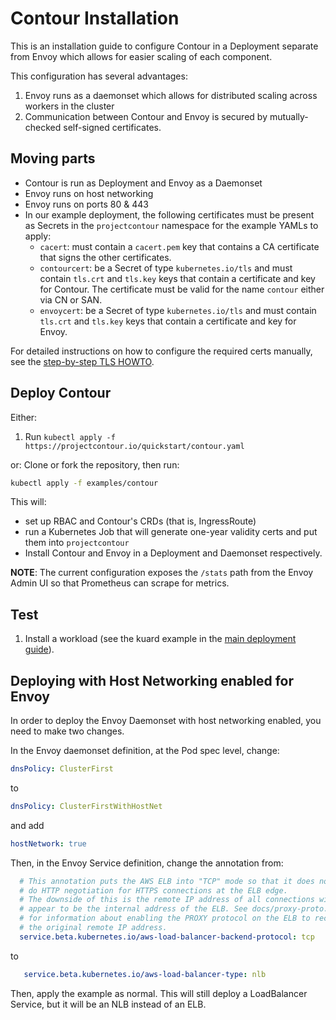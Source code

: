 # Contour Installation

This is an installation guide to configure Contour in a Deployment separate from Envoy which allows for easier scaling of each component.

This configuration has several advantages:

1. Envoy runs as a daemonset which allows for distributed scaling across workers in the cluster
2. Communication between Contour and Envoy is secured by mutually-checked self-signed certificates.

## Moving parts

- Contour is run as Deployment and Envoy as a Daemonset
- Envoy runs on host networking
- Envoy runs on ports 80 & 443
- In our example deployment, the following certificates must be present as Secrets in the `projectcontour` namespace for the example YAMLs to apply:
  - `cacert`: must contain a `cacert.pem` key that contains a CA certificate that signs the other certificates.
  - `contourcert`: be a Secret of type `kubernetes.io/tls` and must contain `tls.crt` and `tls.key` keys that contain a certificate and key for Contour. The certificate must be valid for the name `contour` either via CN or SAN.
  - `envoycert`: be a Secret of type `kubernetes.io/tls` and must contain `tls.crt` and `tls.key` keys that contain a certificate and key for Envoy.

For detailed instructions on how to configure the required certs manually, see the [step-by-step TLS HOWTO](../../docs/grpc-tls-howto.md).

## Deploy Contour

Either:

1. Run `kubectl apply -f https://projectcontour.io/quickstart/contour.yaml`

or:
Clone or fork the repository, then run:

```bash
kubectl apply -f examples/contour
```

This will:

- set up RBAC and Contour's CRDs (that is, IngressRoute)
- run a Kubernetes Job that will generate one-year validity certs and put them into `projectcontour`
- Install Contour and Envoy in a Deployment and Daemonset respectively.

**NOTE**: The current configuration exposes the `/stats` path from the Envoy Admin UI so that Prometheus can scrape for metrics.

## Test

1. Install a workload (see the kuard example in the [main deployment guide](../../docs/deploy-options.md#test-with-ingressroute)).

## Deploying with Host Networking enabled for Envoy

In order to deploy the Envoy Daemonset with host networking enabled, you need to make two changes.

In the Envoy daemonset definition, at the Pod spec level, change:

```yaml
dnsPolicy: ClusterFirst
```

to

```yaml
dnsPolicy: ClusterFirstWithHostNet
```

and add

```yaml
hostNetwork: true
```

Then, in the Envoy Service definition, change the annotation from:

```yaml
  # This annotation puts the AWS ELB into "TCP" mode so that it does not
  # do HTTP negotiation for HTTPS connections at the ELB edge.
  # The downside of this is the remote IP address of all connections will
  # appear to be the internal address of the ELB. See docs/proxy-proto.md
  # for information about enabling the PROXY protocol on the ELB to recover
  # the original remote IP address.
  service.beta.kubernetes.io/aws-load-balancer-backend-protocol: tcp
```

to

```yaml
   service.beta.kubernetes.io/aws-load-balancer-type: nlb
```

Then, apply the example as normal. This will still deploy a LoadBalancer Service, but it will be an NLB instead of an ELB.
